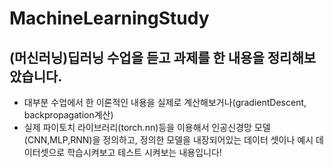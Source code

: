 # MachineLearningStudy
## (머신러닝)딥러닝 수업을 듣고 과제를 한 내용을 정리해보았습니다.
- 대부분 수업에서 한 이론적인 내용을 실제로 계산해보거나(gradientDescent, backpropagation계산)
- 실제 파이토치 라이브러리(torch.nn)등을 이용해서 인공신경망 모델(CNN,MLP,RNN)을 정의하고, 정의한 모델을 내장되어있는 데이터 셋이나 예시 데이터셋으로 학습시켜보고 테스트 시켜보는 내용입니다!
